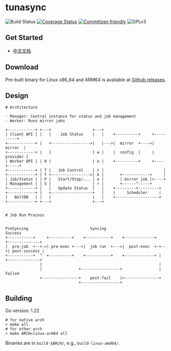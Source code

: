 # tunasync

![Build Status](https://github.com/tuna/tunasync/workflows/tunasync/badge.svg)
[![Coverage Status](https://coveralls.io/repos/github/tuna/tunasync/badge.svg?branch=master)](https://coveralls.io/github/tuna/tunasync?branch=master)
[![Commitizen friendly](https://img.shields.io/badge/commitizen-friendly-brightgreen.svg)](http://commitizen.github.io/cz-cli/)
![GPLv3](https://img.shields.io/badge/license-GPLv3-blue.svg)

## Get Started

- [中文文档](https://github.com/tuna/tunasync/blob/master/docs/zh_CN/get_started.md)

## Download

Pre-built binary for Linux x86_64 and ARM64 is available at [Github releases](https://github.com/tuna/tunasync/releases/latest).

## Design

```text
# Architecture

- Manager: Central instance for status and job management
- Worker: Runs mirror jobs

+------------+ +---+                  +---+
| Client API | |   |    Job Status    |   |    +----------+     +----------+ 
+------------+ |   +----------------->|   |--->|  mirror  +---->|  mirror  | 
+------------+ |   |                  | w |    |  config  |     | provider | 
| Worker API | | H |                  | o |    +----------+     +----+-----+ 
+------------+ | T |   Job Control    | r |                          |       
+------------+ | T +----------------->| k |       +------------+     |       
| Job/Status | | P |   Start/Stop/... | e |       | mirror job |<----+       
| Management | | S |                  | r |       +------^-----+             
+------------+ |   |   Update Status  |   |    +---------+---------+         
+------------+ |   <------------------+   |    |     Scheduler     |
|   BoltDB   | |   |                  |   |    +-------------------+
+------------+ +---+                  +---+


# Job Run Process


PreSyncing                           Syncing                               Success
+-----------+     +----------+    +-----------+    +-------------+     +--------------+
|  pre-job  +--+->| pre-exec +--->|  job run  +--->|  post-exec  +-+-->| post-success |
+-----------+  ^  +----------+    +-----------+    +-------------+ |   +--------------+
               |                                                   |
               |                +-----------------+                | Failed
               +----------------+    post-fail    |<---------------+
                                +-----------------+
```

## Building

Go version: 1.22

```shell
# for native arch
> make all
# for other arch
> make ARCH=linux-arm64 all
```

Binaries are in `build-$ARCH/`, e.g., `build-linux-amd64/`.
